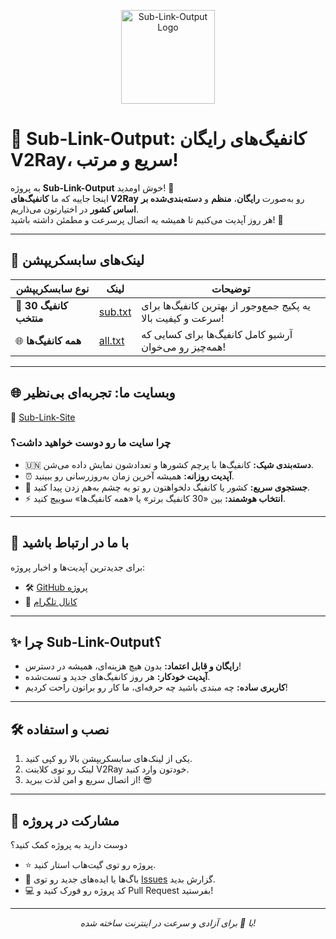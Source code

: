 <p align="center">
  <img src="https://i.imgur.com/YOUR_LOGO_URL.png" alt="Sub-Link-Output Logo" width="150"/>
</p>

# 🌟 Sub-Link-Output: کانفیگ‌های رایگان V2Ray، سریع و مرتب!  

به پروژه **Sub-Link-Output** خوش اومدید! 🎉  
اینجا جاییه که ما **کانفیگ‌های V2Ray** رو به‌صورت **رایگان**، **منظم** و **دسته‌بندی‌شده بر اساس کشور** در اختیارتون می‌ذاریم.  
هر روز آپدیت می‌کنیم تا همیشه یه اتصال پرسرعت و مطمئن داشته باشید! 🚀  

---

## 🔗 لینک‌های سابسکریپشن  

| نوع سابسکریپشن | لینک | توضیحات |
|------------------|------|----------|
| 💎 **30 کانفیگ منتخب** | [sub.txt](https://raw.githubusercontent.com/v2rayCrow/Sub-Link-Output/main/sub.txt#v2sourceSUB) | یه پکیج جمع‌وجور از بهترین کانفیگ‌ها برای سرعت و کیفیت بالا! |
| 🌐 **همه کانفیگ‌ها** | [all.txt](https://raw.githubusercontent.com/v2rayCrow/Sub-Link-Output/main/all.txt#v2sourceALL) | آرشیو کامل کانفیگ‌ها برای کسایی که همه‌چیز رو می‌خوان! |

---

## 🌐 وبسایت ما: تجربه‌ای بی‌نظیر  
🔗 [Sub-Link-Site](https://v2raycrow.github.io/Sub-Link-Site)  

### چرا سایت ما رو دوست خواهید داشت؟  
- 🇺🇳 **دسته‌بندی شیک:** کانفیگ‌ها با پرچم کشورها و تعدادشون نمایش داده می‌شن.  
- ⏰ **آپدیت روزانه:** همیشه آخرین زمان به‌روزرسانی رو ببینید.  
- 🔎 **جستجوی سریع:** کشور یا کانفیگ دلخواهتون رو تو یه چشم به‌هم زدن پیدا کنید.  
- ⚡ **انتخاب هوشمند:** بین «30 کانفیگ برتر» یا «همه کانفیگ‌ها» سوییچ کنید.  

---

## 📣 با ما در ارتباط باشید  
برای جدیدترین آپدیت‌ها و اخبار پروژه:  
- 🛠 [GitHub پروژه](https://github.com/v2rayCrow/Sub-Link-Output)  
- 📢 [کانال تلگرام](https://t.me/v2source)  

---

## ✨ چرا Sub-Link-Output؟  
- **رایگان و قابل اعتماد:** بدون هیچ هزینه‌ای، همیشه در دسترس!  
- **آپدیت خودکار:** هر روز کانفیگ‌های جدید و تست‌شده.  
- **کاربری ساده:** چه مبتدی باشید چه حرفه‌ای، ما کار رو براتون راحت کردیم!  

---

## 🛠 نصب و استفاده  
1. یکی از لینک‌های سابسکریپشن بالا رو کپی کنید.  
2. لینک رو توی کلاینت V2Ray خودتون وارد کنید.  
3. از اتصال سریع و امن لذت ببرید! 😎  

---

## 🤝 مشارکت در پروژه  
دوست دارید به پروژه کمک کنید؟  
- ⭐ پروژه رو توی گیت‌هاب استار کنید.  
- 🐛 باگ‌ها یا ایده‌های جدید رو توی [Issues](https://github.com/v2rayCrow/Sub-Link-Output/issues) گزارش بدید.  
- 💻 کد پروژه رو فورک کنید و Pull Request بفرستید!  

---

<p align="center">
  <i>با 💖 برای آزادی و سرعت در اینترنت ساخته شده!</i>
</p>
